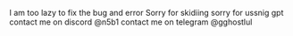 I am too lazy to fix the bug and error
Sorry for skidiing
sorry for ussnig gpt
contact me on discord @n5b1
contact me on telegram @gghostlul
